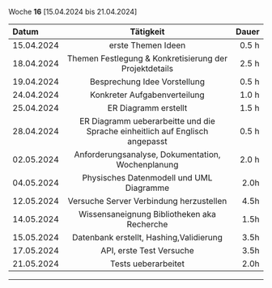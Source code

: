 Woche **16** [15.04.2024 bis 21.04.2024]

| **Datum**              | **Tätigkeit** | **Dauer** |
| :---------------- | :------: | ----: |
| 15.04.2024     |  erste Themen Ideen   | 0.5 h |
| 18.04.2024         |   Themen Festlegung & Konkretisierung der Projektdetails   | 2.5 h |
| 19.04.2024     |  Besprechung Idee Vorstellung   | 0.5 h |
| 24.04.2024     |  Konkreter Aufgabenverteilung   | 1.0 h |
| 25.04.2024     |  ER Diagramm erstellt   | 1.5 h |
| 28.04.2024     |  ER Diagramm ueberarbeitte und die Sprache einheitlich auf Englisch angepasst  | 0.5 h |
| 02.05.2024     |  Anforderungsanalyse, Dokumentation, Wochenplanung   | 2.0 h |
| 04.05.2024     |  Physisches Datenmodell und UML Diagramme   |  2.0h |
| 12.05.2024     |  Versuche Server Verbindung herzustellen  |  4.5h |
| 14.05.2024     |  Wissensaneignung Bibliotheken aka Recherche |  1.5h |
| 15.05.2024     |  Datenbank erstellt, Hashing,Validierung  |  3.5h |
| 17.05.2024     |  API, erste Test Versuche   |  3.5h |
| 21.05.2024     |  Tests ueberarbeitet   |  2.0h |
---